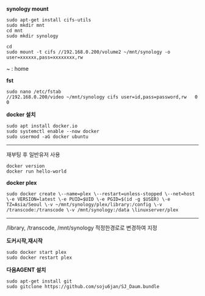 **synology mount**

    sudo apt-get install cifs-utils
    sudo mkdir mnt
    cd mnt
    sudo mkdir synology

    cd
    sudo mount -t cifs //192.168.0.200/volume2 ~/mnt/synology -o user=xxxxxx,pass=xxxxxxxx,rw

~ : home

**fst**
     
    sudo nano /etc/fstab
    //192.168.0.200/video ~/mnt/synology cifs user=id,pass=password,rw   0   0

**docker 설치**

    sudo apt install docker.io
    sudo systemctl enable --now docker
    sudo usermod -aG docker ubuntu
----
재부팅 후 일반유저 사용

    docker version
    docker run hello-world

**docker plex**

    sudo docker create \--name=plex \--restart=unless-stopped \--net=host \-e VERSION=latest \-e PUID=$UID \-e PGID=$(id -g $USER) \-e TZ=Asia/Seoul \-v ~/mnt/synology/plex/library:/config \-v /transcode:/transcode \-v /mnt/synology:/data \linuxserver/plex
----

/library, /transcode, /mnt/synology 적정한경로로 변경하여 지정

**도커시작,재시작**
    
    sudo docker start plex
    sudo docker restart plex

**다음AGENT 설치** 

    sudo apt-get install git 
    sudo gitclone https://github.com/soju6jan/SJ_Daum.bundle
    
